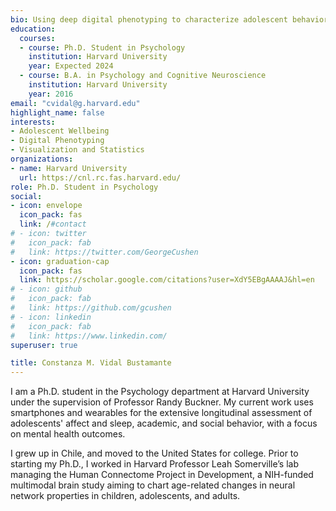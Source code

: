 ```yaml
---
bio: Using deep digital phenotyping to characterize adolescent behavior and affect.
education:
  courses:
  - course: Ph.D. Student in Psychology
    institution: Harvard University
    year: Expected 2024
  - course: B.A. in Psychology and Cognitive Neuroscience
    institution: Harvard University
    year: 2016
email: "cvidal@g.harvard.edu"
highlight_name: false
interests:
- Adolescent Wellbeing
- Digital Phenotyping
- Visualization and Statistics
organizations:
- name: Harvard University
  url: https://cnl.rc.fas.harvard.edu/
role: Ph.D. Student in Psychology
social:
- icon: envelope
  icon_pack: fas
  link: /#contact
# - icon: twitter
#   icon_pack: fab
#   link: https://twitter.com/GeorgeCushen
- icon: graduation-cap
  icon_pack: fas
  link: https://scholar.google.com/citations?user=XdY5EBgAAAAJ&hl=en
# - icon: github
#   icon_pack: fab
#   link: https://github.com/gcushen
# - icon: linkedin
#   icon_pack: fab
#   link: https://www.linkedin.com/
superuser: true

title: Constanza M. Vidal Bustamante
---
```


I am a Ph.D. student in the Psychology department at Harvard University under the supervision of Professor Randy Buckner. My current work uses smartphones and wearables for the extensive longitudinal assessment of adolescents' affect and sleep, academic, and social behavior, with a focus on mental health outcomes. 

I grew up in Chile, and moved to the United States for college. Prior to starting my Ph.D., I worked in Harvard Professor Leah Somerville’s lab managing the Human Connectome Project in Development, a NIH-funded multimodal brain study aiming to chart age-related changes in neural network properties in children, adolescents, and adults. 

